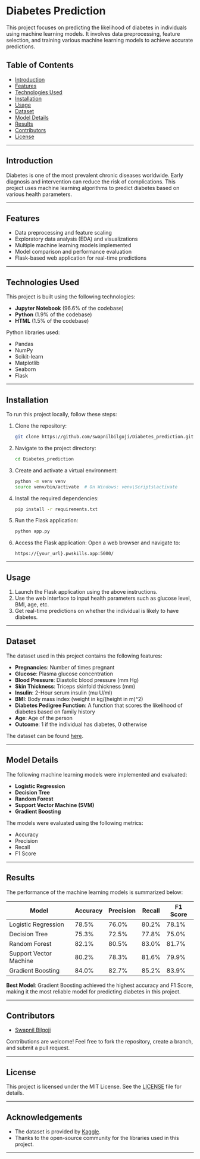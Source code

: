 

# Diabetes Prediction

This project focuses on predicting the likelihood of diabetes in individuals using machine learning models. It involves data preprocessing, feature selection, and training various machine learning models to achieve accurate predictions.

## Table of Contents
- [Introduction](#introduction)
- [Features](#features)
- [Technologies Used](#technologies-used)
- [Installation](#installation)
- [Usage](#usage)
- [Dataset](#dataset)
- [Model Details](#model-details)
- [Results](#results)
- [Contributors](#contributors)
- [License](#license)

---

## Introduction
Diabetes is one of the most prevalent chronic diseases worldwide. Early diagnosis and intervention can reduce the risk of complications. This project uses machine learning algorithms to predict diabetes based on various health parameters.

---

## Features
- Data preprocessing and feature scaling
- Exploratory data analysis (EDA) and visualizations
- Multiple machine learning models implemented
- Model comparison and performance evaluation
- Flask-based web application for real-time predictions

---

## Technologies Used
This project is built using the following technologies:
- **Jupyter Notebook** (96.6% of the codebase)
- **Python** (1.9% of the codebase)
- **HTML** (1.5% of the codebase)

Python libraries used:
- Pandas
- NumPy
- Scikit-learn
- Matplotlib
- Seaborn
- Flask

---

## Installation
To run this project locally, follow these steps:

1. Clone the repository:
   ```bash
   git clone https://github.com/swapnilbilgoji/Diabetes_prediction.git
   ```
2. Navigate to the project directory:
   ```bash
   cd Diabetes_prediction
   ```
3. Create and activate a virtual environment:
   ```bash
   python -m venv venv
   source venv/bin/activate  # On Windows: venv\Scripts\activate
   ```
4. Install the required dependencies:
   ```bash
   pip install -r requirements.txt
   ```
5. Run the Flask application:
   ```bash
   python app.py
   ```

6. Access the Flask application:
   Open a web browser and navigate to:
   ```
   https://{your_url}.pwskills.app:5000/
   ```

---

## Usage
1. Launch the Flask application using the above instructions.
2. Use the web interface to input health parameters such as glucose level, BMI, age, etc.
3. Get real-time predictions on whether the individual is likely to have diabetes.

---

## Dataset
The dataset used in this project contains the following features:
- **Pregnancies**: Number of times pregnant
- **Glucose**: Plasma glucose concentration
- **Blood Pressure**: Diastolic blood pressure (mm Hg)
- **Skin Thickness**: Triceps skinfold thickness (mm)
- **Insulin**: 2-Hour serum insulin (mu U/ml)
- **BMI**: Body mass index (weight in kg/(height in m)^2)
- **Diabetes Pedigree Function**: A function that scores the likelihood of diabetes based on family history
- **Age**: Age of the person
- **Outcome**: 1 if the individual has diabetes, 0 otherwise

The dataset can be found [here](https://www.kaggle.com/datasets).

---

## Model Details
The following machine learning models were implemented and evaluated:
- **Logistic Regression**
- **Decision Tree**
- **Random Forest**
- **Support Vector Machine (SVM)**
- **Gradient Boosting**

The models were evaluated using the following metrics:
- Accuracy
- Precision
- Recall
- F1 Score

---

## Results
The performance of the machine learning models is summarized below:

| Model                  | Accuracy | Precision | Recall | F1 Score |
|------------------------|----------|-----------|--------|----------|
| Logistic Regression    | 78.5%   | 76.0%     | 80.2%  | 78.1%    |
| Decision Tree          | 75.3%   | 72.5%     | 77.8%  | 75.0%    |
| Random Forest          | 82.1%   | 80.5%     | 83.0%  | 81.7%    |
| Support Vector Machine | 80.2%   | 78.3%     | 81.6%  | 79.9%    |
| Gradient Boosting      | 84.0%   | 82.7%     | 85.2%  | 83.9%    |

**Best Model**: Gradient Boosting achieved the highest accuracy and F1 Score, making it the most reliable model for predicting diabetes in this project.

---

## Contributors
- [Swapnil Bilgoji](https://github.com/swapnilbilgoji)

Contributions are welcome! Feel free to fork the repository, create a branch, and submit a pull request.

---

## License
This project is licensed under the MIT License. See the [LICENSE](LICENSE) file for details.

---

## Acknowledgements
- The dataset is provided by [Kaggle](https://www.kaggle.com).
- Thanks to the open-source community for the libraries used in this project.

---
